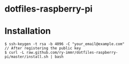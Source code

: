 # dotfiles-raspberry-pi

# Installation

```
$ ssh-keygen -t rsa -b 4096 -C "your_email@example.com"
// After registering the public key
$ curl -L raw.github.com/ry-immr/dotfiles-raspberry-pi/master/install.sh | bash
```
